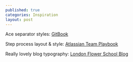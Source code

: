 ```yaml
---
published: true
categories: Inspiration
layout: post
---
```


Ace separator styles: [GitBook](https://www.gitbook.com/)

Step process layout & style: [Atlassian Team Playbook](https://www.atlassian.com/team-playbook/plays/sparring)

Really lovely blog typography: [London Flower School Blog](https://londonflowerschool.com/journal/christmas-at-london-flower-school)
